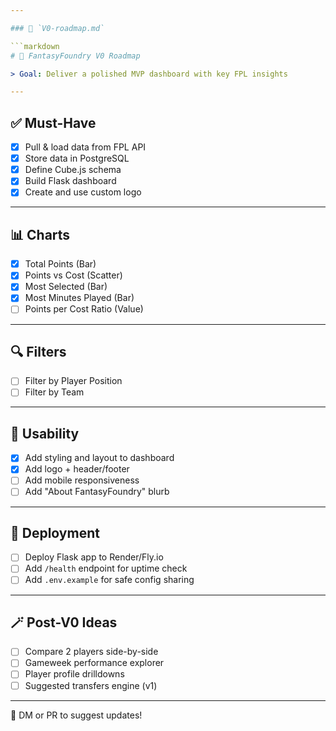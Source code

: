 ```yaml
---

### 📄 `V0-roadmap.md`

```markdown
# 🧱 FantasyFoundry V0 Roadmap

> Goal: Deliver a polished MVP dashboard with key FPL insights

---
```


## ✅ Must-Have

- [x] Pull & load data from FPL API
- [x] Store data in PostgreSQL
- [x] Define Cube.js schema
- [x] Build Flask dashboard
- [x] Create and use custom logo

---

## 📊 Charts

- [x] Total Points (Bar)
- [x] Points vs Cost (Scatter)
- [x] Most Selected (Bar)
- [x] Most Minutes Played (Bar)
- [ ] Points per Cost Ratio (Value)

---

## 🔍 Filters

- [ ] Filter by Player Position
- [ ] Filter by Team

---

## 🧠 Usability

- [x] Add styling and layout to dashboard
- [x] Add logo + header/footer
- [ ] Add mobile responsiveness
- [ ] Add "About FantasyFoundry" blurb

---

## 🚀 Deployment

- [ ] Deploy Flask app to Render/Fly.io
- [ ] Add `/health` endpoint for uptime check
- [ ] Add `.env.example` for safe config sharing

---

## 🪄 Post-V0 Ideas

- [ ] Compare 2 players side-by-side
- [ ] Gameweek performance explorer
- [ ] Player profile drilldowns
- [ ] Suggested transfers engine (v1)

---

💬 DM or PR to suggest updates!